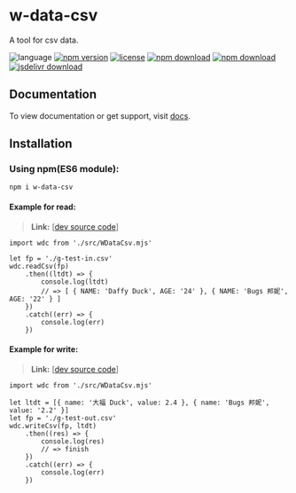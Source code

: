 # w-data-csv
A tool for csv data.

![language](https://img.shields.io/badge/language-JavaScript-orange.svg) 
[![npm version](http://img.shields.io/npm/v/w-data-csv.svg?style=flat)](https://npmjs.org/package/w-data-csv) 
[![license](https://img.shields.io/npm/l/w-data-csv.svg?style=flat)](https://npmjs.org/package/w-data-csv) 
[![npm download](https://img.shields.io/npm/dt/w-data-csv.svg)](https://npmjs.org/package/w-data-csv) 
[![npm download](https://img.shields.io/npm/dm/w-data-csv.svg)](https://npmjs.org/package/w-data-csv) 
[![jsdelivr download](https://img.shields.io/jsdelivr/npm/hm/w-data-csv.svg)](https://www.jsdelivr.com/package/npm/w-data-csv)

## Documentation
To view documentation or get support, visit [docs](https://yuda-lyu.github.io/w-data-csv/global.html).

## Installation
### Using npm(ES6 module):
```alias
npm i w-data-csv
```

#### Example for read:
> **Link:** [[dev source code](https://github.com/yuda-lyu/w-data-csv/blob/master/g-read.mjs)]
```alias
import wdc from './src/WDataCsv.mjs'

let fp = './g-test-in.csv'
wdc.readCsv(fp)
    .then((ltdt) => {
        console.log(ltdt)
        // => [ { NAME: 'Daffy Duck', AGE: '24' }, { NAME: 'Bugs 邦妮', AGE: '22' } ]
    })
    .catch((err) => {
        console.log(err)
    })

```

#### Example for write:
> **Link:** [[dev source code](https://github.com/yuda-lyu/w-data-csv/blob/master/g-write.mjs)]
```alias
import wdc from './src/WDataCsv.mjs'

let ltdt = [{ name: '大福 Duck', value: 2.4 }, { name: 'Bugs 邦妮', value: '2.2' }]
let fp = './g-test-out.csv'
wdc.writeCsv(fp, ltdt)
    .then((res) => {
        console.log(res)
        // => finish
    })
    .catch((err) => {
        console.log(err)
    })

```
